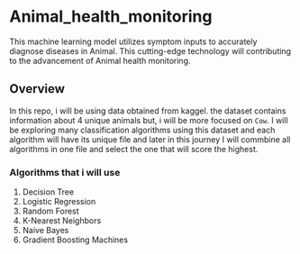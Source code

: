 # Animal_health_monitoring
This machine learning model utilizes symptom inputs to accurately diagnose diseases in Animal. This cutting-edge technology will contributing to the advancement of Animal health monitoring.

## Overview

In this repo, i will be using data obtained from kaggel.
the dataset contains information about 4 unique animals but, i will be more focused on `Cow`.
I will be exploring many classification algorithms using this dataset and each algorithm will have its unique file and later in this journey I will commbine all algorithms in one file and select the one that will score the highest.

### Algorithms that i will use

1. Decision Tree
2. Logistic Regression
3. Random Forest
4. K-Nearest Neighbors
5. Naive Bayes
6. Gradient Boosting Machines


